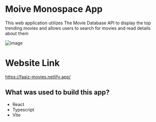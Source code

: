# Moive Monospace App
This web application utilizes The Movie Database API to display the top trending movies and allows users to search for movies
and read details about them

![image](https://github.com/ffarooqui2/movies-app/assets/96920961/daacf487-a409-4dae-bae0-7eba40be958b)


# Website Link
https://faaiz-movies.netlify.app/

## What was used to build this app?
- React
- Typescript
- Vite
